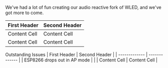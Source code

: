 We've had a lot of fun creating our audio reactive fork of WLED, and we've got more to come.


| First Header  | Second Header |
| ------------- | ------------- |
| Content Cell  | Content Cell  |
| Content Cell  | Content Cell  |


Outstanding Issues
| First Header  | Second Header |
| ------------- | ------------- |
| ESP8266 drops out in AP mode  |   |
| Content Cell  | Content Cell  |
